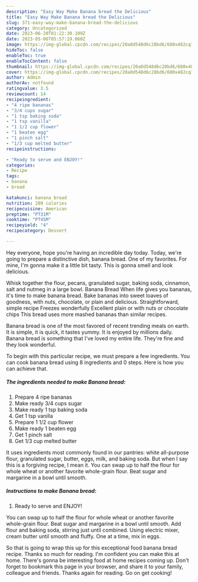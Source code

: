 ```yaml
---
description: "Easy Way Make Banana bread the Delicious"
title: "Easy Way Make Banana bread the Delicious"
slug: 371-easy-way-make-banana-bread-the-delicious
category: Uncategorized
date: 2023-06-20T01:22:30.109Z
date: 2023-05-06T05:57:19.060Z
image: https://img-global.cpcdn.com/recipes/20a0d548d6c28bd6/680x482cq70/banana-bread-recipe-main-photo.jpg
hideToc: false
enableToc: true
enableTocContent: false
thumbnail: https://img-global.cpcdn.com/recipes/20a0d548d6c28bd6/680x482cq70/banana-bread-recipe-main-photo.jpg
cover: https://img-global.cpcdn.com/recipes/20a0d548d6c28bd6/680x482cq70/banana-bread-recipe-main-photo.jpg
author: Admin
authorAv: notfound
ratingvalue: 3.5
reviewcount: 14
recipeingredient:
- "4 ripe bananas"
- "3/4 cups sugar"
- "1 tsp baking soda"
- "1 tsp vanilla"
- "1 1/2 cup flower"
- "1 beaten egg"
- "1 pinch salt"
- "1/3 cup melted butter"
recipeinstructions:

- "Ready to serve and ENJOY!"
categories:
- Recipe
tags:
- banana
- bread

katakunci: banana bread 
nutrition: 209 calories
recipecuisine: American
preptime: "PT31M"
cooktime: "PT45M"
recipeyield: "4"
recipecategory: Dessert

---
```



Hey everyone, hope you're having an incredible day today. Today, we're going to prepare a distinctive dish, banana bread. One of my favorites. For mine, I'm gonna make it a little bit tasty. This is gonna smell and look delicious.

Whisk together the flour, pecans, granulated sugar, baking soda, cinnamon, salt and nutmeg in a large bowl. Banana Bread When life gives you bananas, it&#39;s time to make banana bread. Bake bananas into sweet loaves of goodness, with nuts, chocolate, or plain and delicious. Straightforward, simple recipe Freezes wonderfully Excellent plain or with nuts or chocolate chips This bread uses more mashed bananas than similar recipes.

Banana bread is one of the most favored of recent trending meals on earth. It is simple, it is quick, it tastes yummy. It is enjoyed by millions daily. Banana bread is something that I've loved my entire life. They're fine and they look wonderful.


To begin with this particular recipe, we must prepare a few ingredients. You can cook banana bread using 8 ingredients and 0 steps. Here is how you can achieve that.

<!--inarticleads1-->

##### The ingredients needed to make Banana bread:

1. Prepare 4 ripe bananas
1. Make ready 3/4 cups sugar
1. Make ready 1 tsp baking soda
1. Get 1 tsp vanilla
1. Prepare 1 1/2 cup flower
1. Make ready 1 beaten egg
1. Get 1 pinch salt
1. Get 1/3 cup melted butter


It uses ingredients most commonly found in our pantries: white all-purpose flour, granulated sugar, butter, eggs, milk, and baking soda. But when I say this is a forgiving recipe, I mean it. You can swap up to half the flour for whole wheat or another favorite whole-grain flour. Beat sugar and margarine in a bowl until smooth. 

<!--inarticleads2-->

##### Instructions to make Banana bread:


1. Ready to serve and ENJOY!

You can swap up to half the flour for whole wheat or another favorite whole-grain flour. Beat sugar and margarine in a bowl until smooth. Add flour and baking soda, stirring just until combined. Using electric mixer, cream butter until smooth and fluffy. One at a time, mix in eggs. 

So that is going to wrap this up for this exceptional food banana bread recipe. Thanks so much for reading. I'm confident you can make this at home. There's gonna be interesting food at home recipes coming up. Don't forget to bookmark this page in your browser, and share it to your family, colleague and friends. Thanks again for reading. Go on get cooking!
